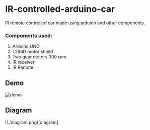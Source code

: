# IR-controlled-arduino-car

IR remote controlled car made using arduino and other components.

### Components used: 

1. Arduino UNO
2. L293D motor shield
3. Two gear motors 300 rpm 
4. IR receiver
5. IR Remote

## Demo
![demo](./demo-high-res.gif)

## Diagram

!(./diagram.png)[diagram]
